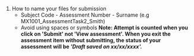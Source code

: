 1. How to name your files for submission 
	+ Subject Code - Assessment Number - Surname (e.g MX1001_AssessmentTask2_Smith)
	+ Avoid using spaces or symbols
	**Note: Attempt is counted when you click on 'Submit' not 'View assessment'. When you exit the assessment item without submitting, the status of your assessment will be _'Draft saved on xx/xx/xxxx'._**